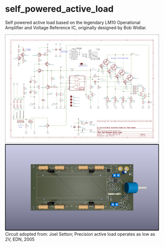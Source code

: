 # self_powered_active_load

Self powered active load based on the legendary LM10 Operational Amplifier and Voltage Reference IC, originally designed by Bob Widlar.

![Schematics](self_powered_active_load_schematics.png)
![Schematics](self_powered_active_load.png)
Circuit adopted from:
Joel Setton; Precision active load operates as low as 2V, EDN, 2005
